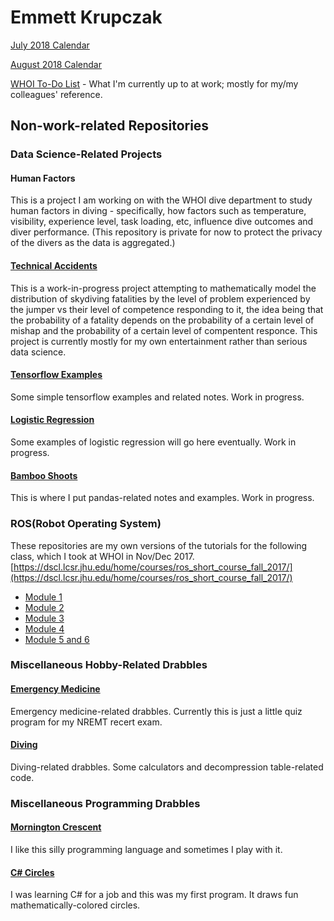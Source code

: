 # Emmett Krupczak
[July 2018 Calendar](JulyCalendar.md)

[August 2018 Calendar](AugCalendar.md)

[WHOI To-Do List](todo-whoi.md) - What I'm currently up to at work; mostly for my/my colleagues' reference. 

## Non-work-related Repositories
### Data Science-Related Projects
#### Human Factors 
This is a project I am working on with the WHOI dive department to study human factors in diving - specifically, how factors such as temperature, visibility, experience level, task loading, etc, influence dive outcomes and diver performance. (This repository is private for now to protect the privacy of the divers as the data is aggregated.) 
#### [Technical Accidents](https://github.com/emmettk/TechnicalAccidents)
This is a work-in-progress project attempting to mathematically model the distribution of skydiving fatalities by the level of problem experienced by the jumper vs their level of competence responding to it, the idea being that the probability of a fatality depends on the probability of a certain level of mishap and the probability of a certain level of compentent responce. This project is currently mostly for my own entertainment rather than serious data science. 
#### [Tensorflow Examples](https://github.com/emmettk/TensorFlowExamples)
Some simple tensorflow examples and related notes. Work in progress.
#### [Logistic Regression](https://github.com/emmettk/LogisticRegression)
Some examples of logistic regression will go here eventually. Work in progress.
#### [Bamboo Shoots](https://github.com/emmettk/bamboo-shoots)
This is where I put pandas-related notes and examples. Work in progress.

### ROS(Robot Operating System)
These repositories are my own versions of the tutorials for the following class, which I took at WHOI in Nov/Dec 2017.
[https://dscl.lcsr.jhu.edu/home/courses/ros_short_course_fall_2017/](https://dscl.lcsr.jhu.edu/home/courses/ros_short_course_fall_2017/)
- [Module 1](https://github.com/emmettk/beginner_tutorials)
- [Module 2](https://github.com/emmettk/learning_tf)
- [Module 3](https://github.com/emmettk/joy_twist)
- [Module 4](https://github.com/emmettk/edumip_my_robot)
- [Module 5 and 6](https://github.com/emmettk/edumip_my_robot_gazebo_ros)

### Miscellaneous Hobby-Related Drabbles
#### [Emergency Medicine](https://github.com/emmettk/EMT)
Emergency medicine-related drabbles. Currently this is just a little quiz program for my NREMT recert exam. 
#### [Diving](https://github.com/emmettk/diving)
Diving-related drabbles. Some calculators and decompression table-related code. 

### Miscellaneous Programming Drabbles
#### [Mornington Crescent](https://github.com/emmettk/MorningtonCrescent)
I like this silly programming language and sometimes I play with it.
#### [C# Circles](https://github.com/emmettk/csharp_circles)
I was learning C# for a job and this was my first program. It draws fun mathematically-colored circles. 
